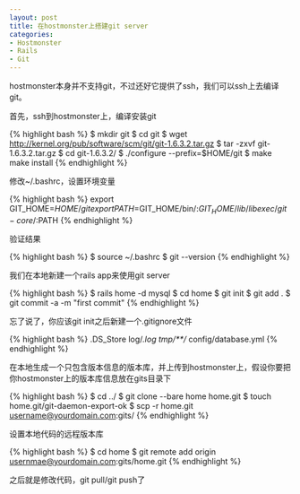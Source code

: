 ```yaml
---
layout: post
title: 在hostmonster上搭建git server
categories:
- Hostmonster
- Rails
- Git
---
```

hostmonster本身并不支持git，不过还好它提供了ssh，我们可以ssh上去编译git。

首先，ssh到hostmonster上，编译安装git

{% highlight bash %}
$ mkdir git
$ cd git
$ wget http://kernel.org/pub/software/scm/git/git-1.6.3.2.tar.gz
$ tar -zxvf git-1.6.3.2.tar.gz
$ cd git-1.6.3.2/
$ ./configure --prefix=$HOME/git
$ make  make install
{% endhighlight %}

修改~/.bashrc，设置环境变量

{% highlight bash %}
export GIT_HOME=$HOME/git
export PATH=$GIT_HOME/bin/:$GIT_HOME/lib/libexec/git-core/:$PATH
{% endhighlight %}

验证结果

{% highlight bash %}
$ source ~/.bashrc
$ git --version
{% endhighlight %}

我们在本地新建一个rails app来使用git server

{% highlight bash %}
$ rails home -d mysql
$ cd home
$ git init
$ git add .
$ git commit -a  -m "first commit"
{% endhighlight %}

忘了说了，你应该git init之后新建一个.gitignore文件

{% highlight bash %}
.DS_Store
log/*.log
tmp/**/*
config/database.yml
{% endhighlight %}

在本地生成一个只包含版本信息的版本库，并上传到hostmonster上，假设你要把你hostmonster上的版本库信息放在gits目录下

{% highlight bash %}
$ cd ../
$ git clone --bare home home.git
$ touch home.git/git-daemon-export-ok
$ scp -r home.git username@yourdomain.com:gits/
{% endhighlight %}

设置本地代码的远程版本库

{% highlight bash %}
$ cd home
$ git remote add origin usernmae@yourdomain.com:gits/home.git
{% endhighlight %}

之后就是修改代码，git pull/git push了

